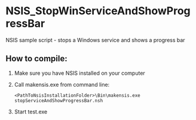 # NSIS_StopWinServiceAndShowProgressBar

NSIS sample script - stops a Windows service and shows a progress bar

How to compile:
---------------
1. Make sure you have NSIS installed on your computer
2. Call makensis.exe from command line:

   ```
   <PathToNsisInstallationFolder>\Bin\makensis.exe stopServiceAndShowProgressBar.nsh
   ```
3. Start test.exe

